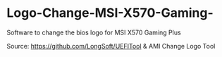 # Logo-Change-MSI-X570-Gaming-
Software to change the bios logo for MSI X570 Gaming Plus

Source: https://github.com/LongSoft/UEFITool & AMI Change Logo Tool
